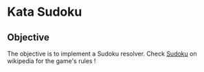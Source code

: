 Kata Sudoku
===========

Objective
---------
The objective is to implement a Sudoku resolver. 
Check [Sudoku](https://fr.wikipedia.org/wiki/Sudoku) on wikipedia for the game's rules !
